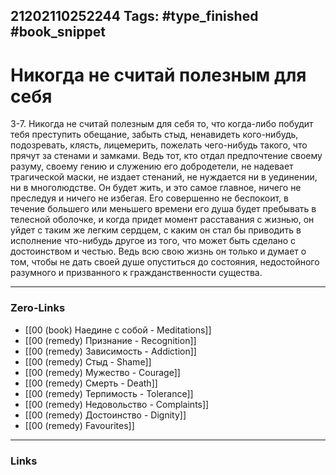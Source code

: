 21202110252244
Tags: #type_finished #book_snippet 
---
# Никогда не считай полезным для себя

 3-7. Никогда не считай полезным для себя то, что когда-либо побудит тебя преступить обещание, забыть стыд, ненавидеть кого-нибудь, подозревать, клясть, лицемерить, пожелать чего-нибудь такого, что прячут за стенами и замками. Ведь тот, кто отдал предпочтение своему разуму, своему гению и служению его добродетели, не надевает трагической маски, не издает стенаний, не нуждается ни в уединении, ни в многолюдстве. Он будет жить, и это самое главное, ничего не преследуя и ничего не избегая. Его совершенно не беспокоит, в течение большего или меньшего времени его душа будет пребывать в телесной оболочке, и когда придет момент расставания с жизнью, он уйдет с таким же легким сердцем, с каким он стал бы приводить в исполнение что-нибудь другое из того, что может быть сделано с достоинством и честью. Ведь всю свою жизнь он только и думает о том, чтобы не дать своей душе опуститься до состояния, недостойного разумного и призванного к гражданственности существа. 

---
### Zero-Links
 - [[00 (book) Наедине с собой - Meditations]]
 - [[00 (remedy) Признание - Recognition]]
 - [[00 (remedy) Зависимость - Addiction]]
 - [[00 (remedy) Стыд - Shame]]
 - [[00 (remedy) Мужество - Courage]]
 - [[00 (remedy) Смерть - Death]]
 - [[00 (remedy) Терпимость - Tolerance]]
 - [[00 (remedy) Недовольство - Complaints]]
 - [[00 (remedy) Достоинство - Dignity]]
 - [[00 (remedy) Favourites]]
---
### Links
